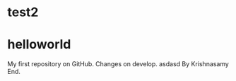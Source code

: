 test2
=======
# helloworld
My first repository on GitHub. Changes on develop.
asdasd
By
Krishnasamy
End.
